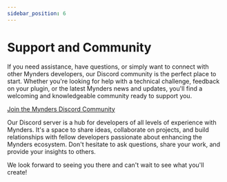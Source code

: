 ```yaml
---
sidebar_position: 6
---
```



# Support and Community

If you need assistance, have questions, or simply want to connect with other Mynders developers, our Discord community is the perfect place to start. Whether you're looking for help with a technical challenge, feedback on your plugin, or the latest Mynders news and updates, you'll find a welcoming and knowledgeable community ready to support you.

[Join the Mynders Discord Community](https://discord.gg/tMFZ5nMh)

Our Discord server is a hub for developers of all levels of experience with Mynders. It's a space to share ideas, collaborate on projects, and build relationships with fellow developers passionate about enhancing the Mynders ecosystem. Don't hesitate to ask questions, share your work, and provide your insights to others.

We look forward to seeing you there and can't wait to see what you'll create!